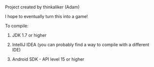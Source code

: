 Project created by thinkaliker (Adam)

I hope to eventually turn this into a game!

To compile:

1) JDK 1.7 or higher

2) IntelliJ IDEA (you can probably find a way to compile with a different IDE)

3) Android SDK - API level 15 or higher